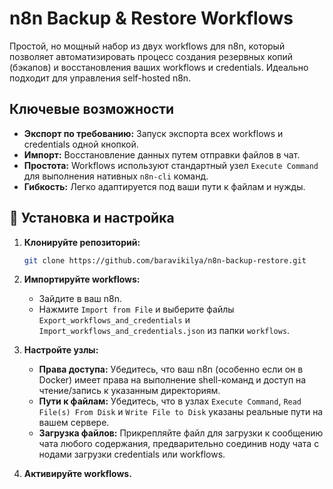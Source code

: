 # n8n Backup & Restore Workflows

Простой, но мощный набор из двух workflows для n8n, который позволяет автоматизировать процесс создания резервных копий (бэкапов) и восстановления ваших workflows и credentials. Идеально подходит для управления self-hosted n8n.


## Ключевые возможности

*   **Экспорт по требованию:** Запуск экспорта всех workflows и credentials одной кнопкой.
*   **Импорт:** Восстановление данных путем отправки файлов в чат.
*   **Простота:** Workflows используют стандартный узел `Execute Command` для выполнения нативных `n8n-cli` команд.
*   **Гибкость:** Легко адаптируется под ваши пути к файлам и нужды.


## 🚀 Установка и настройка

1.  **Клонируйте репозиторий:**
    ```bash
    git clone https://github.com/baravikilya/n8n-backup-restore.git
    ```

2.  **Импортируйте workflows:**
    *   Зайдите в ваш n8n.
    *   Нажмите `Import from File` и выберите файлы `Export_workflows_and_credentials` и `Import_workflows_and_credentials.json` из папки `workflows`.

3.  **Настройте узлы:**
    *   **Права доступа:** Убедитесь, что ваш n8n (особенно если он в Docker) имеет права на выполнение shell-команд и доступ на чтение/запись к указанным директориям.
    *   **Пути к файлам:** Убедитесь, что в узлах `Execute Command`, `Read File(s) From Disk` и `Write File to Disk` указаны реальные пути на вашем сервере.
    *   **Загрузка файлов:** Прикрепляйте файл для загрузки к сообщению чата любого содержания, предварительно соединив ноду чата с нодами загрузки credentials или workflows.

4.  **Активируйте workflows.**